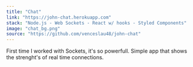 ```yaml
---
title: "Chat"
link: "https://john-chat.herokuapp.com"
stack: "Node.js - Web Sockets - React w/ hooks - Styled Components"
image: "chat_bg.png"
source: "https://github.com/venceslau48/john-chat"
---
```


First time I worked with Sockets, it's so powerfull. Simple app that shows the strenght's of real time connections.
